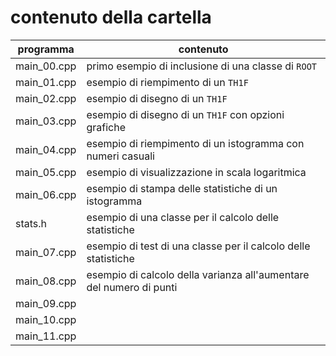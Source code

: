 # contenuto della cartella

   | programma | contenuto |
   | -------------| -------------|
   | main_00.cpp | primo esempio di inclusione di una classe di ```ROOT``` |
   | main_01.cpp | esempio di riempimento di un ```TH1F``` |
   | main_02.cpp | esempio di disegno di un ```TH1F``` |
   | main_03.cpp | esempio di disegno di un ```TH1F``` con opzioni grafiche |
   | main_04.cpp | esempio di riempimento di un istogramma con numeri casuali |
   | main_05.cpp | esempio di visualizzazione in scala logaritmica |
   | main_06.cpp | esempio di stampa delle statistiche di un istogramma |
   | stats.h     | esempio di una classe per il calcolo delle statistiche |
   | main_07.cpp | esempio di test di una classe per il calcolo delle statistiche |
   | main_08.cpp | esempio di calcolo della varianza all'aumentare del numero di punti |
   | main_09.cpp | |
   | main_10.cpp | |
   | main_11.cpp | |
